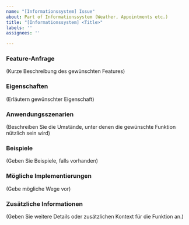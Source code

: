 ```yaml
---
name: "[Informationssystem] Issue"
about: Part of Informationssystem (Weather, Appointments etc.)
title: "[Informationssystem] <Title>"
labels: ''
assignees: ''

---
```


### Feature-Anfrage

(Kurze Beschreibung des gewünschten Features) <User-Story>

### Eigenschaften
(Erläutern gewünschter Eigenschaft)

### Anwendungsszenarien

(Beschreiben Sie die Umstände, unter denen die gewünschte Funktion nützlich sein wird)

### Beispiele

(Geben Sie Beispiele, falls vorhanden)

### Mögliche Implementierungen

(Gebe mögliche Wege vor)

### Zusätzliche Informationen

(Geben Sie weitere Details oder zusätzlichen Kontext für die Funktion an.)

